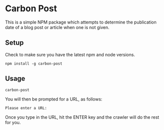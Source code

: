 # Carbon Post

This is a simple NPM package which attempts to determine the publication date of a blog post or article when one is not given.

## Setup

Check to make sure you have the latest npm and node versions.

```
npm install -g carbon-post
```

## Usage

```
carbon-post
```

You will then be prompted for a URL, as follows:

```
Please enter a URL: 
```

Once you type in the URL, hit the ENTER key and the crawler will do the rest for you.
